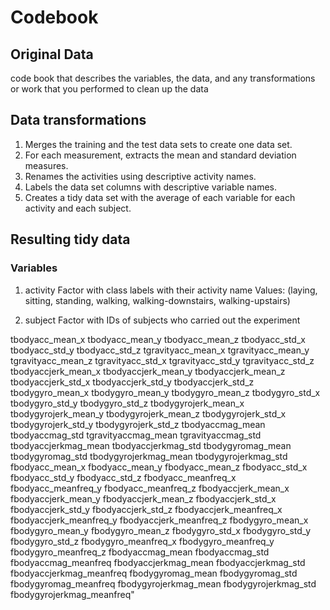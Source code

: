 # Codebook

## Original Data

code book that describes the variables, the data, and any transformations or work that you performed to clean up the data


## Data transformations

1. Merges the training and the test data sets to create one data set.
2. For each measurement, extracts the mean and standard deviation measures.
3. Renames the activities using descriptive activity names.
4. Labels the data set columns with descriptive variable names. 
5. Creates a tidy data set with the average of each variable for each activity and each subject.



## Resulting tidy data

### Variables

1. activity
  Factor with class labels with their activity name
  Values: (laying, sitting, standing, walking, walking-downstairs, walking-upstairs)

2. subject
  Factor with IDs of subjects who carried out the experiment

tbodyacc_mean_x
tbodyacc_mean_y
tbodyacc_mean_z
tbodyacc_std_x
tbodyacc_std_y
tbodyacc_std_z
tgravityacc_mean_x
tgravityacc_mean_y
tgravityacc_mean_z
tgravityacc_std_x
tgravityacc_std_y
tgravityacc_std_z
tbodyaccjerk_mean_x
tbodyaccjerk_mean_y
tbodyaccjerk_mean_z
tbodyaccjerk_std_x
tbodyaccjerk_std_y
tbodyaccjerk_std_z
tbodygyro_mean_x
tbodygyro_mean_y
tbodygyro_mean_z
tbodygyro_std_x
tbodygyro_std_y
tbodygyro_std_z
tbodygyrojerk_mean_x
tbodygyrojerk_mean_y
tbodygyrojerk_mean_z
tbodygyrojerk_std_x
tbodygyrojerk_std_y
tbodygyrojerk_std_z
tbodyaccmag_mean
tbodyaccmag_std
tgravityaccmag_mean
tgravityaccmag_std
tbodyaccjerkmag_mean
tbodyaccjerkmag_std
tbodygyromag_mean
tbodygyromag_std
tbodygyrojerkmag_mean
tbodygyrojerkmag_std
fbodyacc_mean_x
fbodyacc_mean_y
fbodyacc_mean_z
fbodyacc_std_x
fbodyacc_std_y
fbodyacc_std_z
fbodyacc_meanfreq_x
fbodyacc_meanfreq_y
fbodyacc_meanfreq_z
fbodyaccjerk_mean_x
fbodyaccjerk_mean_y
fbodyaccjerk_mean_z
fbodyaccjerk_std_x
fbodyaccjerk_std_y
fbodyaccjerk_std_z
fbodyaccjerk_meanfreq_x
fbodyaccjerk_meanfreq_y
fbodyaccjerk_meanfreq_z
fbodygyro_mean_x
fbodygyro_mean_y
fbodygyro_mean_z
fbodygyro_std_x
fbodygyro_std_y
fbodygyro_std_z
fbodygyro_meanfreq_x
fbodygyro_meanfreq_y
fbodygyro_meanfreq_z
fbodyaccmag_mean
fbodyaccmag_std
fbodyaccmag_meanfreq
fbodyaccjerkmag_mean
fbodyaccjerkmag_std
fbodyaccjerkmag_meanfreq
fbodygyromag_mean
fbodygyromag_std
fbodygyromag_meanfreq
fbodygyrojerkmag_mean
fbodygyrojerkmag_std
fbodygyrojerkmag_meanfreq"
